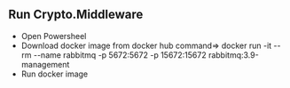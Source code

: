 ## Run Crypto.Middleware

- Open Powersheel
- Download docker image from docker hub
    command=> docker run -it --rm --name rabbitmq -p 5672:5672 -p 15672:15672 rabbitmq:3.9-management
- Run docker image